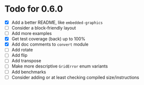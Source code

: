 # Todo for 0.6.0

- [x] Add a better README, like `embedded-graphics`
- [ ] Consider a block-friendly layout
- [ ] Add more examples
- [x] Get test coverage (back) up to 100%
- [x] Add doc comments to `convert` module
- [ ] Add rotate
- [ ] Add flip
- [ ] Add transpose
- [ ] Make more descriptive `GridError` enum variants
- [ ] Add benchmarks
- [ ] Consider adding or at least checking compiled size/instructions
